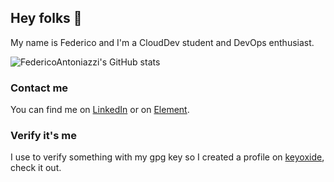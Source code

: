 ## Hey folks 👋
My name is Federico and I'm a CloudDev student and DevOps enthusiast.

![FedericoAntoniazzi's GitHub stats](https://github-readme-stats.vercel.app/api?username=FedericoAntoniazzi&show_icons=true&theme=tokyonight)

### Contact me
You can find me on [LinkedIn](https://linkedin.com/in/federico-antoniazzi) or on [Element](https://matrix.to/#/@federicoantoniazzi:matrix.org).

### Verify it's me
I use to verify something with my gpg key so I created a profile on [keyoxide](https://keyoxide.org/hkp/C55C90BF1849EB51631EC49A08F51F421DC997C6), check it out.
